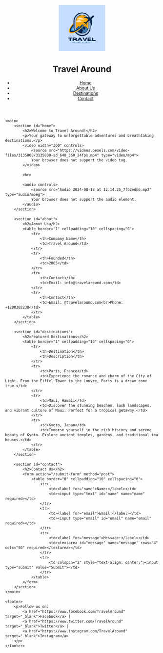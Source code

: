 <!DOCTYPE html>
<html lang="en">
<head>
    <meta charset="UTF-8">
    <meta name="viewport" content="width=device-width, initial-scale=1.0">
    <title>Travel Around - Your Gateway to Adventure</title>
</head>
<body>
    <header>
     <img height="150px" src="Screenshot 2024-08-12 190215.png">
        <h1>Travel Around</h1>
        <nav>
            <ul>
                <li><a href="#home">Home</a></li>
                <li><a href="#about">About Us</a></li>
                <li><a href="#destinations">Destinations</a></li>
                <li><a href="#contact">Contact</a></li>
            </ul>
        </nav>
    </header>
    
    <main>
        <section id="home">
            <h2>Welcome to Travel Around!</h2>
            <p>Your gateway to unforgettable adventures and breathtaking destinations.</p>
            <video width="360" controls>
                <source src="https://videos.pexels.com/video-files/3135808/3135808-sd_640_360_24fps.mp4" type="video/mp4">
                Your browser does not support the video tag.
            </video>

            <br>

            <audio controls>
                <source src="Audio 2024-08-18 at 12.14.25_7fb2edb6.mp3" type="audio/mpeg">
                Your browser does not support the audio element.
            </audio>
        </section>
        
        <section id="about">
            <h2>About Us</h2>
            <table border="1" cellpadding="10" cellspacing="0">
                <tr>
                    <th>Company Name</th>
                    <td>Travel Around</td>
                </tr>
                <tr>
                    <th>Founded</th>
                    <td>2005</td>
                </tr>
                <tr>
                    <th>Contact</th>
                    <td>Email: info@travelaround.com</td>
                </tr>
                <tr>
                    <th>Contact</th>
                    <td>Email: @travelaround.com<br>Phone: +1200302238</td>
                </tr>
            </table>
        </section>
        
        <section id="destinations">
            <h2>Featured Destinations</h2>
            <table border="1" cellpadding="10" cellspacing="0">
                <tr>
                    <th>Destination</th>
                    <th>Description</th>
                </tr>
                <tr>
                    <td>Paris, France</td>
                    <td>Experience the romance and charm of the City of Light. From the Eiffel Tower to the Louvre, Paris is a dream come true.</td>
                </tr>
                <tr>
                    <td>Maui, Hawaii</td>
                    <td>Discover the stunning beaches, lush landscapes, and vibrant culture of Maui. Perfect for a tropical getaway.</td>
                </tr>
                <tr>
                    <td>Kyoto, Japan</td>
                    <td>Immerse yourself in the rich history and serene beauty of Kyoto. Explore ancient temples, gardens, and traditional tea houses.</td>
                </tr>
            </table>
        </section>

        <section id="contact">
            <h2>Contact Us</h2>
            <form action="/submit-form" method="post">
                <table border="0" cellpadding="10" cellspacing="0">
                    <tr>
                        <td><label for="name">Name:</label></td>
                        <td><input type="text" id="name" name="name" required></td>
                    </tr>
                    <tr>
                        <td><label for="email">Email:</label></td>
                        <td><input type="email" id="email" name="email" required></td>
                    </tr>
                    <tr>
                        <td><label for="message">Message:</label></td>
                        <td><textarea id="message" name="message" rows="4" cols="50" required></textarea></td>
                    </tr>
                    <tr>
                        <td colspan="2" style="text-align: center;"><input type="submit" value="Submit"></td>
                    </tr>
                </table>
            </form>
        </section>
    </main>
    
    <footer>
        <p>Follow us on:
            <a href="https://www.facebook.com/TravelAround" target="_blank">Facebook</a> |
            <a href="https://www.twitter.com/TravelAround" target="_blank">Twitter</a> |
            <a href="https://www.instagram.com/TravelAround" target="_blank">Instagram</a>
        </p>
    </footer>
</body>
</html>
